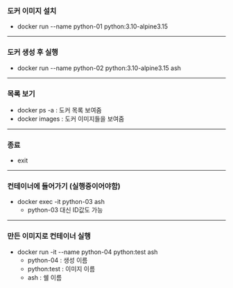 ### 도커 이미지 설치

- docker run --name python-01 python:3.10-alpine3.15

---

### 도커 생성 후 실행

- docker run --name python-02 python:3.10-alpine3.15 ash

---

### 목록 보기

- docker ps -a : 도커 목록 보여줌
- docker images : 도커 이미지들을 보여줌

---

### 종료

- exit

---

### 컨테이너에 들어가기 (실행중이어야함)

- docker exec -it python-03 ash
  - python-03 대신 ID값도 가능

---

### 만든 이미지로 컨테이너 실행

- docker run -it --name python-04 python:test ash
  - python-04 : 생성 이름
  - python:test : 이미지 이름
  - ash : 쉘 이름

